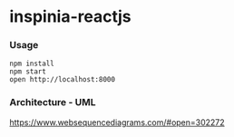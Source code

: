inspinia-reactjs
=====================

### Usage

```
npm install
npm start
open http://localhost:8000
```

### Architecture - UML 

https://www.websequencediagrams.com/#open=302272
